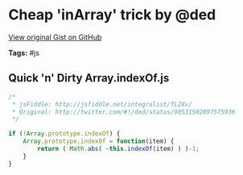 # Cheap 'inArray' trick by @ded 

[View original Gist on GitHub](https://gist.github.com/Integralist/1077593)

**Tags:** #js

## Quick 'n' Dirty Array.indexOf.js

```javascript
/*
 * jsFiddle: http://jsfiddle.net/integralist/fL2Xv/
 * Original: http://twitter.com/#!/ded/status/90531502097575936
 */

if (!Array.prototype.indexOf) {
    Array.prototype.indexOf = function(item) {
        return ( Math.abs( ~this.indexOf(item) ) )-1;
    }
}
```

